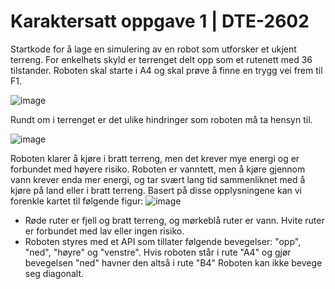 
# Karaktersatt oppgave 1 | DTE-2602

Startkode for å lage en simulering av en robot som utforsker et ukjent terreng. For enkelhets skyld er terrenget delt opp som et rutenett med 36 tilstander. Roboten skal starte i A4 og skal prøve å finne en trygg vei frem til F1.

![image](https://github.com/user-attachments/assets/d30a8ce9-26ed-45d2-a963-ef51c33d1c7a)

Rundt om i terrenget er det ulike hindringer som roboten må ta hensyn til.

![image](https://github.com/user-attachments/assets/1da1c734-8b00-4219-af6e-8ac2ab13dec3)

Roboten klarer å kjøre i bratt terreng, men det krever mye energi og er forbundet med høyere risiko. Roboten er vanntett, men å kjøre gjennom vann krever enda mer energi, og tar svært lang tid sammenliknet med å kjøre på land eller i bratt terreng.
Basert på disse opplysningene kan vi forenkle kartet til følgende figur:
![image](https://github.com/user-attachments/assets/be391153-f986-43b5-8a56-152ca3fdb039)

* Røde ruter er fjell og bratt terreng, og mørkeblå ruter er vann. Hvite ruter er forbundet med lav eller ingen risiko.
* Roboten styres med et API som tillater følgende bevegelser: "opp", "ned", "høyre" og "venstre". Hvis roboten står i rute "A4" og gjør bevegelsen "ned" havner den altså i rute "B4" Roboten kan ikke bevege seg diagonalt.
